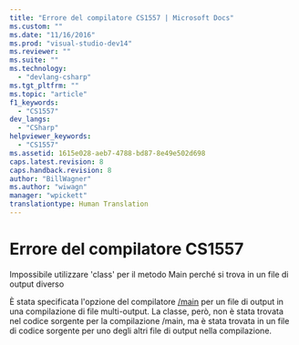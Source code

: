 ```yaml
---
title: "Errore del compilatore CS1557 | Microsoft Docs"
ms.custom: ""
ms.date: "11/16/2016"
ms.prod: "visual-studio-dev14"
ms.reviewer: ""
ms.suite: ""
ms.technology: 
  - "devlang-csharp"
ms.tgt_pltfrm: ""
ms.topic: "article"
f1_keywords: 
  - "CS1557"
dev_langs: 
  - "CSharp"
helpviewer_keywords: 
  - "CS1557"
ms.assetid: 1615e028-aeb7-4788-bd87-8e49e502d698
caps.latest.revision: 8
caps.handback.revision: 8
author: "BillWagner"
ms.author: "wiwagn"
manager: "wpickett"
translationtype: Human Translation
---
```

# Errore del compilatore CS1557
Impossibile utilizzare 'class' per il metodo Main perché si trova in un file di output diverso  
  
 È stata specificata l'opzione del compilatore [\/main](../../csharp/language-reference/compiler-options/main-compiler-option.md) per un file di output in una compilazione di file multi\-output. La classe, però, non è stata trovata nel codice sorgente per la compilazione \/main, ma è stata trovata in un file di codice sorgente per uno degli altri file di output nella compilazione.